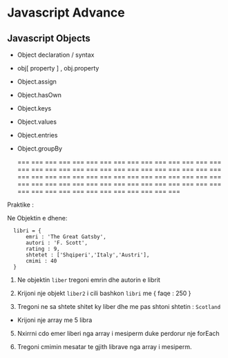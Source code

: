 # Javascript Advance

## Javascript Objects

- Object declaration / syntax

- obj[ property ] , obj.property

- Object.assign

- Object.hasOwn

- Object.keys

- Object.values

- Object.entries

- Object.groupBy

  === === ===
  === === ===
  === === ===
  === === ===
  === === ===
  === === ===
  === === ===
  === === ===
  === === ===
  === === ===
  === === ===
  === === ===
  === === ===
  === === ===
  === === ===
  === === ===
  === === ===
  === === ===
  === === ===
  === === ===
  === === ===
  === === ===
  === === ===
  === === ===

Praktike :

Ne Objektin e dhene:

      libri = {
          emri : 'The Great Gatsby',
          autori : 'F. Scott',
          rating : 9,
          shtetet : ['Shqiperi','Italy','Austri'],
          cmimi : 40
      }

1. Ne objektin `liber` tregoni emrin dhe autorin e librit

2. Krijoni nje objekt `liber2` i cili bashkon `libri` me { faqe : 250 }

3. Tregoni ne sa shtete shitet ky liber dhe me pas shtoni shtetin : `Scotland`

- Krijoni nje array me 5 libra

<!-- 4. Krijoni nje array me 5 libra dhe keto libra gruponi sipas autorit -->

5. Nxirrni cdo emer liberi nga array i mesiperm duke perdorur nje forEach

6. Tregoni cmimin mesatar te gjith librave nga array i mesiperm.
